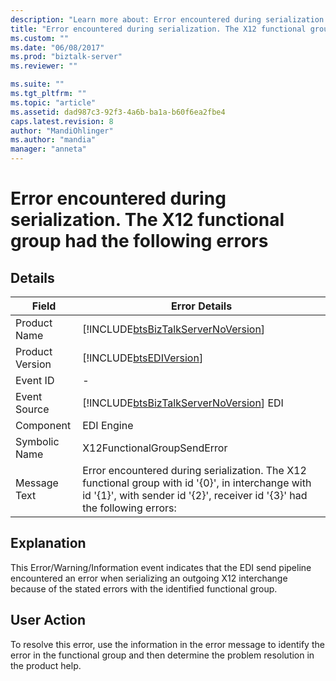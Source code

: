 ```yaml
---
description: "Learn more about: Error encountered during serialization. The X12 functional group had the following errors"
title: "Error encountered during serialization. The X12 functional group had the following errors | Microsoft Docs"
ms.custom: ""
ms.date: "06/08/2017"
ms.prod: "biztalk-server"
ms.reviewer: ""

ms.suite: ""
ms.tgt_pltfrm: ""
ms.topic: "article"
ms.assetid: dad987c3-92f3-4a6b-ba1a-b60f6ea2fbe4
caps.latest.revision: 8
author: "MandiOhlinger"
ms.author: "mandia"
manager: "anneta"
---
```

# Error encountered during serialization. The X12 functional group had the following errors
## Details  
  
|     Field       |                                    Error Details                                   |
|-----------------|---------------------------------------------------------------------------------------------------------------------------------------------------------------------------------|
|  Product Name   |                                               [!INCLUDE[btsBizTalkServerNoVersion](../includes/btsbiztalkservernoversion-md.md)]                                                |
| Product Version |                                                           [!INCLUDE[btsEDIVersion](../includes/btsediversion-md.md)]                                                            |
|    Event ID     |                                                                                        -                                                                                        |
|  Event Source   |                                             [!INCLUDE[btsBizTalkServerNoVersion](../includes/btsbiztalkservernoversion-md.md)] EDI                                              |
|    Component    |                                                                                   EDI Engine                                                                                    |
|  Symbolic Name  |                                                                           X12FunctionalGroupSendError                                                                           |
|  Message Text   | Error encountered during serialization. The X12 functional group with id '{0}', in interchange with id '{1}', with sender id '{2}', receiver id '{3}' had the following errors: |
  
## Explanation  
 This Error/Warning/Information event indicates that the EDI send pipeline encountered an error when serializing an outgoing X12 interchange because of the stated errors with the identified functional group.  
  
## User Action  
 To resolve this error, use the information in the error message to identify the error in the functional group and then determine the problem resolution in the product help.
